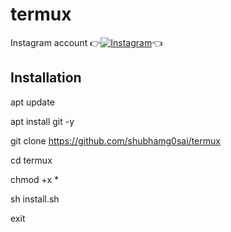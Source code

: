 # termux

Instagram account
👉[![Instagram  ](https://img.shields.io/badge/INSTAGRAM-FOLLOW-red?style=for-the-badge&logo=instagram)](https://www.instagram.com/shubhamg0sai)👈



## Installation

apt update

apt install git -y

git clone https://github.com/shubhamg0sai/termux

cd termux

chmod +x *

sh install.sh

exit
